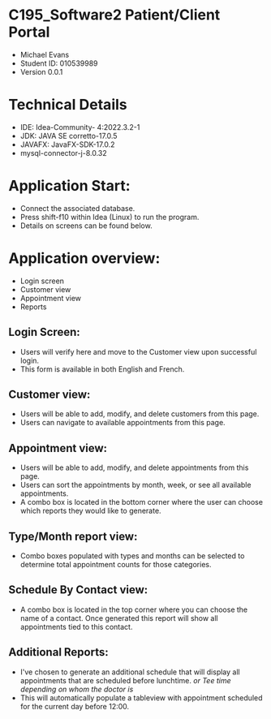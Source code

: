 # C195_Software2 Patient/Client Portal
- Michael Evans
- Student ID: 010539989
- Version 0.0.1

# Technical Details
- IDE: Idea-Community- 4:2022.3.2-1
- JDK: JAVA SE corretto-17.0.5
- JAVAFX: JavaFX-SDK-17.0.2
- mysql-connector-j-8.0.32

# Application Start:
- Connect the associated database. 
- Press shift-f10 within Idea (Linux) to run the program.
- Details on screens can be found below. 

# Application overview:
- Login screen
- Customer view
- Appointment view
- Reports

## Login Screen:
- Users will verify here and move to the Customer view upon successful login.
- This form is available in both English and French.
## Customer view:
- Users will be able to add, modify, and delete customers from this page.
- Users can navigate to available appointments from this page.
## Appointment view:
- Users will be able to add, modify, and delete appointments from this page.
- Users can sort the appointments by month, week, or see all available appointments.
- A combo box is located in the bottom corner where the user can choose which reports they would like to generate.
## Type/Month report view:
- Combo boxes populated with types and months can be selected to determine total appointment counts for those categories.
## Schedule By Contact view:
- A combo box is located in the top corner where you can choose the name of a contact. Once generated this report will show all appointments tied to this contact.
## Additional Reports:
- I've chosen to generate an additional schedule that will display all appointments that are scheduled before lunchtime. *or Tee time depending on whom the doctor is*
- This will automatically populate a tableview with appointment scheduled for the current day before 12:00.
